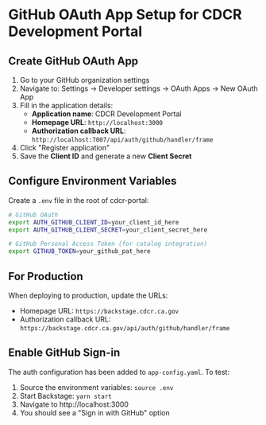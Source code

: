 # GitHub OAuth App Setup for CDCR Development Portal

## Create GitHub OAuth App

1. Go to your GitHub organization settings
2. Navigate to: Settings → Developer settings → OAuth Apps → New OAuth App
3. Fill in the application details:
   - **Application name**: CDCR Development Portal
   - **Homepage URL**: `http://localhost:3000`
   - **Authorization callback URL**: `http://localhost:7007/api/auth/github/handler/frame`
4. Click "Register application"
5. Save the **Client ID** and generate a new **Client Secret**

## Configure Environment Variables

Create a `.env` file in the root of cdcr-portal:

```bash
# GitHub OAuth
export AUTH_GITHUB_CLIENT_ID=your_client_id_here
export AUTH_GITHUB_CLIENT_SECRET=your_client_secret_here

# GitHub Personal Access Token (for catalog integration)
export GITHUB_TOKEN=your_github_pat_here
```

## For Production

When deploying to production, update the URLs:
- Homepage URL: `https://backstage.cdcr.ca.gov`
- Authorization callback URL: `https://backstage.cdcr.ca.gov/api/auth/github/handler/frame`

## Enable GitHub Sign-in

The auth configuration has been added to `app-config.yaml`. To test:

1. Source the environment variables: `source .env`
2. Start Backstage: `yarn start`
3. Navigate to http://localhost:3000
4. You should see a "Sign in with GitHub" option